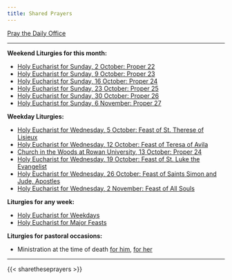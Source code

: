 ```yaml
---
title: Shared Prayers
---
```


[Pray the Daily Office](daily/)

-------------


**Weekend Liturgies for this month:**
- [Holy Eucharist for Sunday, 2 October: Proper 22](archive/2022/proper-22/)
- [Holy Eucharist for Sunday, 9 October: Proper 23](archive/2022/proper-23/)
- [Holy Eucharist for Sunday, 16 October: Proper 24](archive/2022/proper-24/)
- [Holy Eucharist for Sunday, 23 October: Proper 25](archive/2022/proper-25/)
- [Holy Eucharist for Sunday, 30 October: Proper 26](archive/2022/proper-26/)
- [Holy Eucharist for Sunday, 6 November: Proper 27](archive/2022/proper-27/)

**Weekday Liturgies:**
- [Holy Eucharist for Wednesday, 5 October: Feast of St. Therese of Lisieux](archive/2022/lff2018-therese-of-lisieux/)
- [Holy Eucharist for Wednesday, 12 October: Feast of Teresa of Avila](archive/2022/lff2018-teresa-of-avila/)
- [Church in the Woods at Rowan University, 13 October: Proper 24](archive/2022/churchinwoods20221013/)
- [Holy Eucharist for Wednesday, 19 October: Feast of  St. Luke the Evangelist](archive/2022/lff2018-saint-luke-the-evangelist/)
- [Holy Eucharist for Wednesday, 26 October: Feast of Saints Simon and Jude, Apostles](archive/2022/lff2018-saint-simon-and-saint-jude/)
- [Holy Eucharist for Wednesday, 2 November: Feast of All Souls](archive/2022/lff2018-all-souls/)

**Liturgies for any week:**
- [Holy Eucharist for Weekdays](archive/he-covid-weekday)
- [Holy Eucharist for Major Feasts](archive/he-covid-feasts)

**Liturgies for pastoral occasions:**
- Ministration at the time of death [for him](archive/occasions/atdeath-m), [for her](archive/occasions/atdeath-f)
------------

{{< sharetheseprayers >}}

